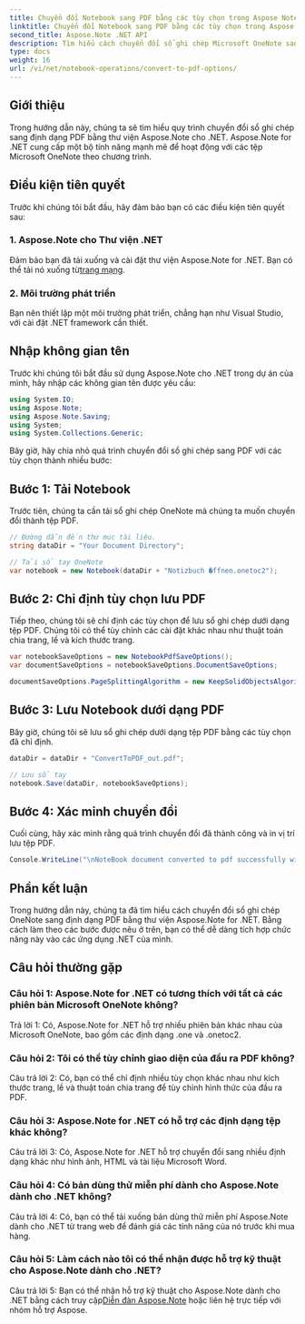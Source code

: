 ```yaml
---
title: Chuyển đổi Notebook sang PDF bằng các tùy chọn trong Aspose Note .NET
linktitle: Chuyển đổi Notebook sang PDF bằng các tùy chọn trong Aspose Note .NET
second_title: Aspose.Note .NET API
description: Tìm hiểu cách chuyển đổi sổ ghi chép Microsoft OneNote sang định dạng PDF bằng thư viện Aspose.Note for .NET với các tùy chọn có thể tùy chỉnh.
type: docs
weight: 16
url: /vi/net/notebook-operations/convert-to-pdf-options/
---
```

## Giới thiệu

Trong hướng dẫn này, chúng ta sẽ tìm hiểu quy trình chuyển đổi sổ ghi chép sang định dạng PDF bằng thư viện Aspose.Note cho .NET. Aspose.Note for .NET cung cấp một bộ tính năng mạnh mẽ để hoạt động với các tệp Microsoft OneNote theo chương trình.

## Điều kiện tiên quyết

Trước khi chúng tôi bắt đầu, hãy đảm bảo bạn có các điều kiện tiên quyết sau:

### 1. Aspose.Note cho Thư viện .NET
 Đảm bảo bạn đã tải xuống và cài đặt thư viện Aspose.Note for .NET. Bạn có thể tải nó xuống từ[trang mạng](https://releases.aspose.com/note/net/).

### 2. Môi trường phát triển
Bạn nên thiết lập một môi trường phát triển, chẳng hạn như Visual Studio, với cài đặt .NET framework cần thiết.

## Nhập không gian tên

Trước khi chúng tôi bắt đầu sử dụng Aspose.Note cho .NET trong dự án của mình, hãy nhập các không gian tên được yêu cầu:

```csharp
using System.IO;
using Aspose.Note;
using Aspose.Note.Saving;
using System;
using System.Collections.Generic;
```

Bây giờ, hãy chia nhỏ quá trình chuyển đổi sổ ghi chép sang PDF với các tùy chọn thành nhiều bước:

## Bước 1: Tải Notebook

Trước tiên, chúng ta cần tải sổ ghi chép OneNote mà chúng ta muốn chuyển đổi thành tệp PDF.

```csharp
// Đường dẫn đến thư mục tài liệu.
string dataDir = "Your Document Directory";

// Tải sổ tay OneNote
var notebook = new Notebook(dataDir + "Notizbuch �ffnen.onetoc2");
```

## Bước 2: Chỉ định tùy chọn lưu PDF

Tiếp theo, chúng tôi sẽ chỉ định các tùy chọn để lưu sổ ghi chép dưới dạng tệp PDF. Chúng tôi có thể tùy chỉnh các cài đặt khác nhau như thuật toán chia trang, lề và kích thước trang.

```csharp
var notebookSaveOptions = new NotebookPdfSaveOptions();
var documentSaveOptions = notebookSaveOptions.DocumentSaveOptions;

documentSaveOptions.PageSplittingAlgorithm = new KeepSolidObjectsAlgorithm();
```

## Bước 3: Lưu Notebook dưới dạng PDF

Bây giờ, chúng tôi sẽ lưu sổ ghi chép dưới dạng tệp PDF bằng các tùy chọn đã chỉ định.

```csharp
dataDir = dataDir + "ConvertToPDF_out.pdf";

// Lưu sổ tay
notebook.Save(dataDir, notebookSaveOptions);
```

## Bước 4: Xác minh chuyển đổi

Cuối cùng, hãy xác minh rằng quá trình chuyển đổi đã thành công và in vị trí lưu tệp PDF.

```csharp
Console.WriteLine("\nNoteBook document converted to pdf successfully with save options.\nFile saved at " + dataDir);
```

## Phần kết luận

Trong hướng dẫn này, chúng ta đã tìm hiểu cách chuyển đổi sổ ghi chép OneNote sang định dạng PDF bằng thư viện Aspose.Note for .NET. Bằng cách làm theo các bước được nêu ở trên, bạn có thể dễ dàng tích hợp chức năng này vào các ứng dụng .NET của mình.

## Câu hỏi thường gặp

### Câu hỏi 1: Aspose.Note for .NET có tương thích với tất cả các phiên bản Microsoft OneNote không?

Trả lời 1: Có, Aspose.Note for .NET hỗ trợ nhiều phiên bản khác nhau của Microsoft OneNote, bao gồm các định dạng .one và .onetoc2.

### Câu hỏi 2: Tôi có thể tùy chỉnh giao diện của đầu ra PDF không?

Câu trả lời 2: Có, bạn có thể chỉ định nhiều tùy chọn khác nhau như kích thước trang, lề và thuật toán chia trang để tùy chỉnh hình thức của đầu ra PDF.

### Câu hỏi 3: Aspose.Note for .NET có hỗ trợ các định dạng tệp khác không?

Câu trả lời 3: Có, Aspose.Note for .NET hỗ trợ chuyển đổi sang nhiều định dạng khác như hình ảnh, HTML và tài liệu Microsoft Word.

### Câu hỏi 4: Có bản dùng thử miễn phí dành cho Aspose.Note dành cho .NET không?

Câu trả lời 4: Có, bạn có thể tải xuống bản dùng thử miễn phí Aspose.Note dành cho .NET từ trang web để đánh giá các tính năng của nó trước khi mua hàng.

### Câu hỏi 5: Làm cách nào tôi có thể nhận được hỗ trợ kỹ thuật cho Aspose.Note dành cho .NET?

 Câu trả lời 5: Bạn có thể nhận hỗ trợ kỹ thuật cho Aspose.Note dành cho .NET bằng cách truy cập[Diễn đàn Aspose.Note](https://forum.aspose.com/c/note/28) hoặc liên hệ trực tiếp với nhóm hỗ trợ Aspose.